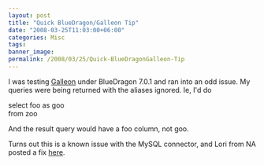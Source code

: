```yaml
---
layout: post
title: "Quick BlueDragon/Galleon Tip"
date: "2008-03-25T11:03:00+06:00"
categories: Misc 
tags: 
banner_image: 
permalink: /2008/03/25/Quick-BlueDragonGalleon-Tip
---
```


I was testing <a href="http://galleon.riaforge.org">Galleon</a> under BlueDragon 7.0.1 and ran into an odd issue. My queries were being returned with the aliases ignored. Ie, I'd do

select foo as goo<br/>
from zoo

And the result query would have a foo column, not goo. 

Turns out this is a known issue with the MySQL connector, and Lori from NA posted a fix <a href="http://forums.newatlanta.com/messages.cfm?threadid=3649010C-29AC-4980-BA8B720D5DD5E683">here</a>.